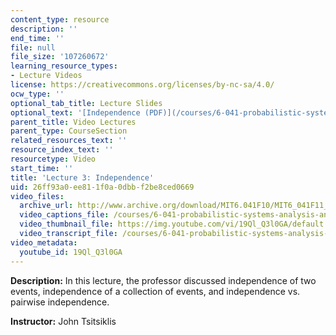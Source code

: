 ```yaml
---
content_type: resource
description: ''
end_time: ''
file: null
file_size: '107260672'
learning_resource_types:
- Lecture Videos
license: https://creativecommons.org/licenses/by-nc-sa/4.0/
ocw_type: ''
optional_tab_title: Lecture Slides
optional_text: '[Independence (PDF)](/courses/6-041-probabilistic-systems-analysis-and-applied-probability-fall-2010/resources/mit6_041f10_l03)'
parent_title: Video Lectures
parent_type: CourseSection
related_resources_text: ''
resource_index_text: ''
resourcetype: Video
start_time: ''
title: 'Lecture 3: Independence'
uid: 26ff93a0-ee81-1f0a-0dbb-f2be8ced0669
video_files:
  archive_url: http://www.archive.org/download/MIT6.041F10/MIT6_041F11_lec03_300k.mp4
  video_captions_file: /courses/6-041-probabilistic-systems-analysis-and-applied-probability-fall-2010/d7e5056c99e8588ab50c18d75fe3d7ae_19Ql_Q3l0GA.vtt
  video_thumbnail_file: https://img.youtube.com/vi/19Ql_Q3l0GA/default.jpg
  video_transcript_file: /courses/6-041-probabilistic-systems-analysis-and-applied-probability-fall-2010/419fe5dd65c8c11fdbd24971ead3f83a_19Ql_Q3l0GA.pdf
video_metadata:
  youtube_id: 19Ql_Q3l0GA
---
```


**Description:** In this lecture, the professor discussed independence of two events, independence of a collection of events, and independence vs. pairwise independence.

**Instructor:** John Tsitsiklis

